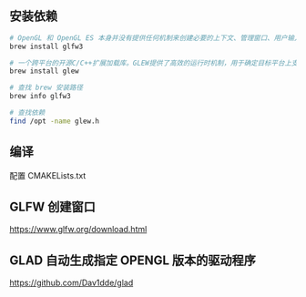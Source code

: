## 安装依赖

```sh
# OpenGL 和 OpenGL ES 本身并没有提供任何机制来创建必要的上下文、管理窗口、用户输入、定时等
brew install glfw3

# 一个跨平台的开源C/C++扩展加载库。GLEW提供了高效的运行时机制，用于确定目标平台上支持哪些OpenGL扩展
brew install glew

# 查找 brew 安装路径
brew info glfw3

# 查找依赖
find /opt -name glew.h
```

## 编译

配置 CMAKELists.txt

## GLFW 创建窗口

https://www.glfw.org/download.html

## GLAD 自动生成指定 OPENGL 版本的驱动程序

https://github.com/Dav1dde/glad
